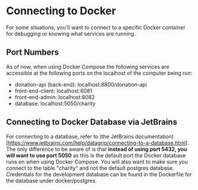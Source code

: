 # Connecting to Docker

For some situations, you'll want to connect to a specific Docker container for
debugging or knowing what services are running.

## Port Numbers

As of now, when using Docker Compose the following services are accessible at
the following ports on the localhost of the computer being run:

* donation-api (back-end): localhost:8800/donation-api
* front-end-client: localhost:8081
* front-end-admin: localhost:8082
* database: localhost:5050/charity

## Connecting to Docker Database via JetBrains

For connecting to a database, refer to (the JetBrains documentation)
[https://www.jetbrains.com/help/datagrip/connecting-to-a-database.html]. The
only difference to be aware of is that **instead of using port 5432, you will
want to use port 5050** as this is the default port the Docker database runs
on when using Docker Compose. You will also want to make sure you connect to
the table "charity" and not the default postgres database. Credentials for the
development database can be found in the Dockerfile for the database under docker/postgres.
